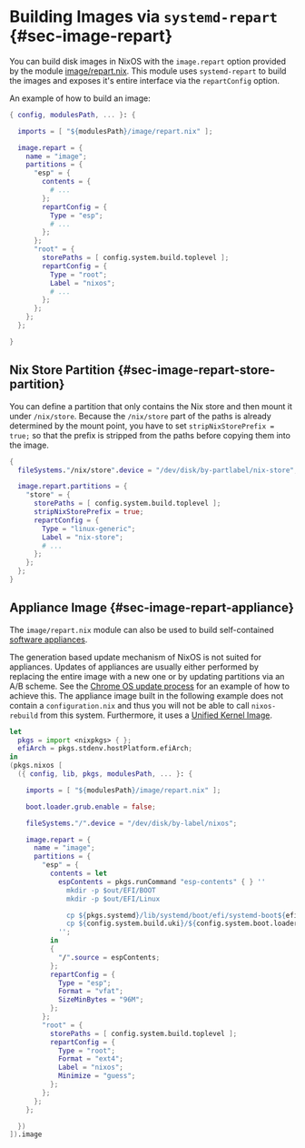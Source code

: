 # Building Images via `systemd-repart` {#sec-image-repart}

You can build disk images in NixOS with the `image.repart` option provided by
the module [image/repart.nix][]. This module uses `systemd-repart` to build the
images and exposes it's entire interface via the `repartConfig` option.

[image/repart.nix]: https://github.com/NixOS/nixpkgs/blob/master/nixos/modules/image/repart.nix

An example of how to build an image:

```nix
{ config, modulesPath, ... }: {

  imports = [ "${modulesPath}/image/repart.nix" ];

  image.repart = {
    name = "image";
    partitions = {
      "esp" = {
        contents = {
          # ...
        };
        repartConfig = {
          Type = "esp";
          # ...
        };
      };
      "root" = {
        storePaths = [ config.system.build.toplevel ];
        repartConfig = {
          Type = "root";
          Label = "nixos";
          # ...
        };
      };
    };
  };

}
```

## Nix Store Partition {#sec-image-repart-store-partition}

You can define a partition that only contains the Nix store and then mount it
under `/nix/store`. Because the `/nix/store` part of the paths is already
determined by the mount point, you have to set `stripNixStorePrefix = true;` so
that the prefix is stripped from the paths before copying them into the image.

```nix
{
  fileSystems."/nix/store".device = "/dev/disk/by-partlabel/nix-store";

  image.repart.partitions = {
    "store" = {
      storePaths = [ config.system.build.toplevel ];
      stripNixStorePrefix = true;
      repartConfig = {
        Type = "linux-generic";
        Label = "nix-store";
        # ...
      };
    };
  };
}
```

## Appliance Image {#sec-image-repart-appliance}

The `image/repart.nix` module can also be used to build self-contained [software
appliances][].

[software appliances]: https://en.wikipedia.org/wiki/Software_appliance

The generation based update mechanism of NixOS is not suited for appliances.
Updates of appliances are usually either performed by replacing the entire
image with a new one or by updating partitions via an A/B scheme. See the
[Chrome OS update process][chrome-os-update] for an example of how to achieve
this. The appliance image built in the following example does not contain a
`configuration.nix` and thus you will not be able to call `nixos-rebuild` from
this system. Furthermore, it uses a [Unified Kernel Image][unified-kernel-image].

[chrome-os-update]: https://chromium.googlesource.com/aosp/platform/system/update_engine/+/HEAD/README.md
[unified-kernel-image]: https://uapi-group.org/specifications/specs/unified_kernel_image/

```nix
let
  pkgs = import <nixpkgs> { };
  efiArch = pkgs.stdenv.hostPlatform.efiArch;
in
(pkgs.nixos [
  ({ config, lib, pkgs, modulesPath, ... }: {

    imports = [ "${modulesPath}/image/repart.nix" ];

    boot.loader.grub.enable = false;

    fileSystems."/".device = "/dev/disk/by-label/nixos";

    image.repart = {
      name = "image";
      partitions = {
        "esp" = {
          contents = let
            espContents = pkgs.runCommand "esp-contents" { } ''
              mkdir -p $out/EFI/BOOT
              mkdir -p $out/EFI/Linux

              cp ${pkgs.systemd}/lib/systemd/boot/efi/systemd-boot${efiArch}.efi $out/EFI/BOOT/BOOT${lib.toUpper efiArch}.EFI
              cp ${config.system.build.uki}/${config.system.boot.loader.ukiFile} $out/EFI/Linux/${config.system.boot.loader.ukiFile}
            '';
          in
          {
            "/".source = espContents;
          };
          repartConfig = {
            Type = "esp";
            Format = "vfat";
            SizeMinBytes = "96M";
          };
        };
        "root" = {
          storePaths = [ config.system.build.toplevel ];
          repartConfig = {
            Type = "root";
            Format = "ext4";
            Label = "nixos";
            Minimize = "guess";
          };
        };
      };
    };

  })
]).image
```
